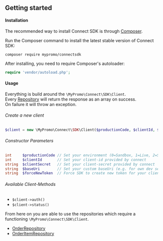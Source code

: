 ## Getting started

#### Installation

The recommended way to install Connect SDK is through [Composer][Composer].

Run the Composer command to install the latest stable version of Connect SDK:

```
composer require mypromo/connectsdk
```

After installing, you need to require Composer's autoloader:

```php
require 'vendor/autoload.php';
```

#### Usage

Everything is build around the `\MyPromo\Connect\SDK\Client`.  
Every [Repository][Repository] will return the response as an array on success.  
On failure it will throw an exception.

###### Create a new client

```php
$client = new \MyPromo\Connect\SDK\Client($productionCode, $clientId, $clientSecret, $baseUri, $forceNewToken)
```

###### Constructor Parameters

```php
int     $productionCode // Set your environment (0=Sandbox, 1=Live, 2=Stage)
int     $clientId       // Set your client-id provided by connect
string  $clientSecret   // Set your client-secret provided by connect
string  $baseUri        // Set your custom baseUri (e.g. for own dev server), it's optional and will override `productionCode` parameter
string  $forceNewToken  // Force SDK to create new token for your client (Optional feature) can be used in case of DB updated and old token is stored in cache so you can use force to generate new token
```

###### Available Client-Methods

- `$client->auth()`
- `$client->status()`

From here on you are able to use the repositories which require a functioning `\MyPromo\Connect\SDK\Client`.

- [OrderRepository][orderRepository]
- [OrderItemRepository][orderItemRepository]

[Composer]: https://getcomposer.org/

[orderRepository]: Repositories/OrderRepository.md

[orderItemRepository]: Repositories/OrderItemRepository.md

[Repository]: Repositories
